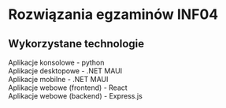 # Rozwiązania egzaminów INF04


## Wykorzystane technologie
Aplikacje konsolowe - python <br>
Aplikacje desktopowe - .NET MAUI<br>
Aplikacje mobilne - .NET MAUI<br>
Aplikacje webowe (frontend) - React<br>
Aplikacje webowe (backend) - Express.js<br>



